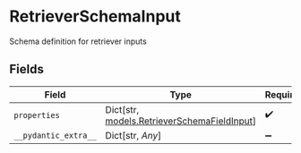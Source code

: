 # RetrieverSchemaInput

Schema definition for retriever inputs


## Fields

| Field                                                                                 | Type                                                                                  | Required                                                                              | Description                                                                           |
| ------------------------------------------------------------------------------------- | ------------------------------------------------------------------------------------- | ------------------------------------------------------------------------------------- | ------------------------------------------------------------------------------------- |
| `properties`                                                                          | Dict[str, [models.RetrieverSchemaFieldInput](../models/retrieverschemafieldinput.md)] | :heavy_check_mark:                                                                    | N/A                                                                                   |
| `__pydantic_extra__`                                                                  | Dict[str, *Any*]                                                                      | :heavy_minus_sign:                                                                    | N/A                                                                                   |